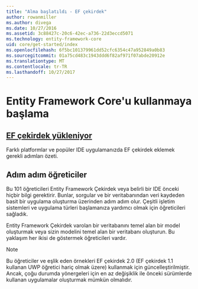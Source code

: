 ```yaml
---
title: "Alma başlatıldı - EF çekirdek"
author: rowanmiller
ms.author: divega
ms.date: 10/27/2016
ms.assetid: 3c88427c-20c6-42ec-a736-22d3eccd5071
ms.technology: entity-framework-core
uid: core/get-started/index
ms.openlocfilehash: 6f5bc101379961dd52cfc6354c47a952849a0b83
ms.sourcegitcommit: 01a75cd483c1943ddd6f82af971f07abde20912e
ms.translationtype: MT
ms.contentlocale: tr-TR
ms.lasthandoff: 10/27/2017
---
```

# <a name="getting-started-with-entity-framework-core"></a>Entity Framework Core'u kullanmaya başlama

## <a name="installing-ef-coreinstallindexmd"></a>[EF çekirdek yükleniyor](install/index.md)

Farklı platformlar ve popüler IDE uygulamanızda EF çekirdek eklemek gerekli adımları özeti.

## <a name="step-by-step-tutorials"></a>Adım adım öğreticiler

Bu 101 öğreticileri Entity Framework Çekirdek veya belirli bir IDE önceki hiçbir bilgi gerektirir. Bunlar, sorgular ve bir veritabanından veri kaydeden basit bir uygulama oluşturma üzerinden adım adım olur. Çeşitli işletim sistemleri ve uygulama türleri başlamanıza yardımcı olmak için öğreticileri sağladık.

Entity Framework Çekirdek varolan bir veritabanını temel alan bir model oluşturmak veya sizin modelini temel alan bir veritabanı oluşturun. Bu yaklaşım her ikisi de göstermek öğreticileri vardır.

> [!NOTE]  
> Bu öğreticiler ve eşlik eden örnekleri EF çekirdek 2.0 (EF çekirdek 1.1 kullanan UWP öğretici hariç olmak üzere) kullanmak için güncelleştirilmiştir. Ancak, çoğu durumda yönergeleri için en az değişiklik ile önceki sürümlerde kullanan uygulamalar oluşturmak mümkün olmalıdır. 
